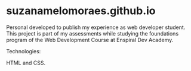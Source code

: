 # suzanamelomoraes.github.io

Personal developed to publish my experience as web developer student. This project is part of my assessments while studying the foundations program of the Web Development Course at Enspiral Dev Academy.

Technologies:

HTML and CSS.
